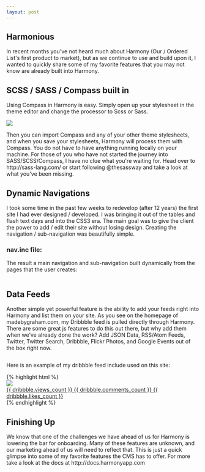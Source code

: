 ```yaml
---
layout: post
---
```


<div class="article-header">
</div>

<article>
<h1>Harmonious</h1>
<p>In recent months you've not heard much about Harmony (Our / Ordered List's first product to market), but as we continue to use and build upon it, I wanted to quickly share some of my favorite features that you may not know are already built into Harmony.</p>

<h2>SCSS / SASS / Compass built in</h2>
<p>Using Compass in Harmony is easy. Simply open up your stylesheet in the theme editor and change the processor to Scss or Sass.</p>
<img src="http://get.harmonyapp.com/assets/4e5baf95dabe9d48b4000eb6/blog_post/scss.png">
<p>Then you can import Compass and any of your other theme stylesheets, and when you save your stylesheets, Harmony will process them with Compass. You do not have to have anything running locally on your machine. For those of you who have not started the journey into SASS/SCSS/Compass, I have no clue what you're waiting for. Head over to http://sass-lang.com/ or start following @thesassway and take a look at what you've been missing.</p>

<h2>Dynamic Navigations</h2>
<p>I took some time in the past few weeks to redevelop (after 12 years) the first site I had ever designed / developed. I was bringing it out of the tables and flash text days and into the CSS3 era. The main goal was to give the client the power to add / edit their site without losing design. Creating the navigation / sub-navigation was beautifully simple.</p>

<h3>nav.inc file:</h3>

<!-- code !-->

<p>The result a main navigation and sub-navigation built dynamically from the pages that the user creates:
</p>

<img src="http://f.cl.ly/items/2r233I2Y1l2o3X0F0M3t/Image%2525202012.png" alt="">

<h2>Data Feeds</h2>
<p>Another simple yet powerful feature is the ability to add your feeds right into Harmony and list them on your site. As you see on the homepage of madebygraham.com, my Dribbble feed is pulled directly through Harmony. There are some great js features to do this out there, but why add them when we’ve already done the work? Add JSON Data, RSS/Atom Feeds, Twitter, Twitter Search, Dribbble, Flickr Photos, and Google Events out of the box right now.</p>

<img src="http://get.harmonyapp.com/assets/4d868274dabe9d46a9000054/selecting_a_predefined_data_feed.png" alt="">

<p>Here is an example of my dribbble feed include used on this site:</p>

<div class="multiline_code"><div class="CodeRay">
{% highlight html %}
	<a href="{{ dribbble.short_url }}" target="_blank">
	<div class="shot">
	  <img src="{{ dribbble.image_url }}"/>
	    <div class="stats-wrap">
	      <div class="stats">
	        <div>
	          <span class="views">{{ dribbble.views_count }}</span>
	          <span class="comments">{{ dribbble.comments_count }}</span>
	          <span class="likes">{{ dribbble.likes_count }}</span>
	        </div>
	      </div>
	    </div>
	</div>
	</a>
{% endhighlight %}
</div></div>

<h2>Finishing Up</h2>
<p>We know that one of the challenges we have ahead of us for Harmony is lowering the bar for onboarding. Many of these features are unknown, and our marketing ahead of us will need to reflect that. This is just a quick glimpse into some of my favorite features the CMS has to offer. For more take a look at the docs at http://docs.harmonyapp.com</p>
</article>